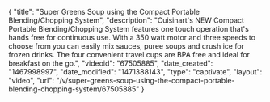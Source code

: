{
    "title": "Super Greens Soup using the Compact Portable Blending\/Chopping System",
    "description": "Cuisinart's NEW Compact Portable Blending\/Chopping System features one touch operation that's hands free for continuous use. With a 350 watt motor and three speeds to choose from you can easily mix sauces, puree soups and crush ice for frozen drinks. The four convenient travel cups are BPA free and ideal for breakfast on the go.",
    "videoid": "67505885",
    "date_created": "1467998997",
    "date_modified": "1471388143",
    "type": "captivate",
    "layout": "video",
    "url": "\/v\/super-greens-soup-using-the-compact-portable-blending-chopping-system\/67505885"
}